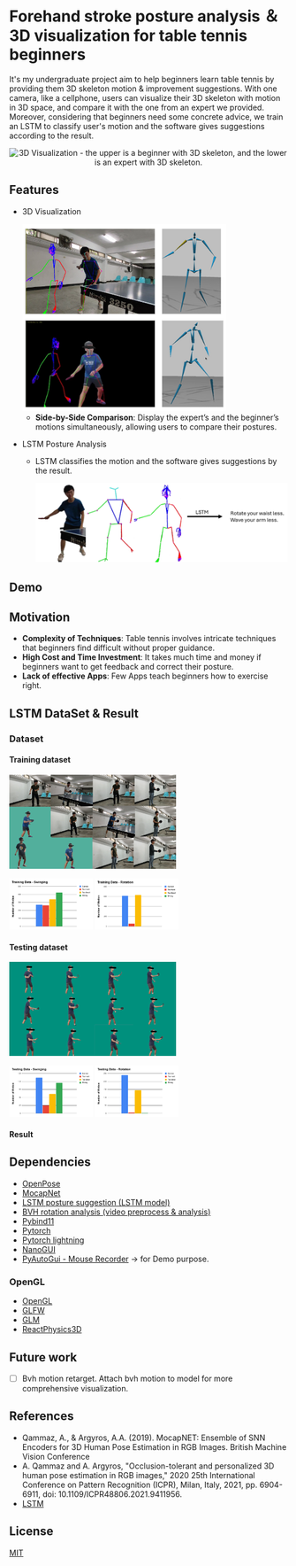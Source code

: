 # Forehand stroke posture analysis ＆ 3D visualization for table tennis beginners

It's my undergraduate project aim to help beginners learn table tennis by providing them 3D skeleton motion & improvement suggestions.
With one camera, like a cellphone, users can visualize their 3D skeleton with motion in 3D space, and compare it with the one from an expert we provided. Moreover, considering that beginners need some concrete advice, we train an LSTM to classify user's motion and the software gives suggestions according to the result.

<p align="center">
    <img src="./static/pictures/Forehand stroke posture analysis ＆  3D visualization for table tennis beginners poster.png" alt="3D Visualization - the upper is a beginner with 3D skeleton, and the lower is an expert with 3D skeleton." />
</p>

## Features

- 3D Visualization

    <img src="./static/pictures/3D-visualization.png" alt="3D Visualization - the upper is a beginner with 3D skeleton, and the lower is an expert with 3D skeleton." />

  - **Side-by-Side Comparison**: Display the expert’s and the beginner’s motions simultaneously, allowing users to compare their postures.

- LSTM Posture Analysis

  - LSTM classifies the motion and the software gives suggestions by the result.

    <img src="./static/pictures/LSTM-classify-result.png" alt="LSTM Posture Analysis - LSTM classifies the motion and the software gives suggestions by the result." />

## Demo

## Motivation

- **Complexity of Techniques**: Table tennis involves intricate techniques that beginners find difficult without proper guidance.
- **High Cost and Time Investment**: It takes much time and money if beginners want to get feedback and correct their posture.
- **Lack of effective Apps**: Few Apps teach beginners how to exercise right.

## LSTM DataSet & Result

### Dataset

#### Training dataset

<img src="./static/pictures/training-data.png" alt="training dataset" width="60%" height="60%" />

<img src="./static/pictures/training-data-swinging.png" alt="swinging distribution in training dataset" width="30%" height="30%" /> <img src="./static/pictures/training-data-rotation.png" alt="rotation distribution in training dataset" width="30%" height="30%" />

#### Testing dataset

<img src="./static/pictures/testing-data.png" alt="testing dataset" width="60%" height="60%" />

<img src="./static/pictures/testing-data-swinging.png" alt="swinging distribution in testing dataset" width="30%" height="30%" /> <img src="./static/pictures/testing-data-rotation.png" alt="rotation distribution in testing dataset" width="30%" height="30%" />

#### Result

## Dependencies

- [OpenPose](https://github.com/CMU-Perceptual-Computing-Lab/openpose.git)
- [MocapNet](https://github.com/FORTH-ModelBasedTracker/MocapNET.git)
- [LSTM posture suggestion (LSTM model)](https://github.com/JeffBla/lstm-posture-suggestion.git)
- [BVH rotation analysis (video preprocess & analysis)](https://github.com/JeffBla/bvh_rotation_analysis.git)
- [Pybind11](https://github.com/pybind/pybind11.git)
- [Pytorch](https://pytorch.org/)
- [Pytorch lightning](https://lightning.ai/docs/pytorch/stable/)
- [NanoGUI](https://github.com/wjakob/nanogui.git)
- [PyAutoGui - Mouse Recorder](https://github.com/JeffBla/PyAutoGUI-Recorder.git) -> for Demo purpose.

### OpenGL

- [OpenGL](https://www.opengl.org/)
- [GLFW](https://www.glfw.org/)
- [GLM](https://github.com/g-truc/glm.git)
- [ReactPhysics3D](https://www.reactphysics3d.com/)

## Future work

- [ ] Bvh motion retarget. Attach bvh motion to model for more comprehensive visualization.

## References

- Qammaz, A., & Argyros, A.A. (2019). MocapNET: Ensemble of SNN Encoders for 3D Human Pose Estimation in RGB Images. British Machine Vision Conference
- A. Qammaz and A. Argyros, "Occlusion-tolerant and personalized 3D human pose estimation in RGB images," 2020 25th International Conference on Pattern Recognition (ICPR), Milan, Italy, 2021, pp. 6904-6911, doi: 10.1109/ICPR48806.2021.9411956.
- [LSTM](https://pytorch.org/docs/stable/generated/torch.nn.LSTM.html)

## License

[MIT](https://choosealicense.com/licenses/mit/)
